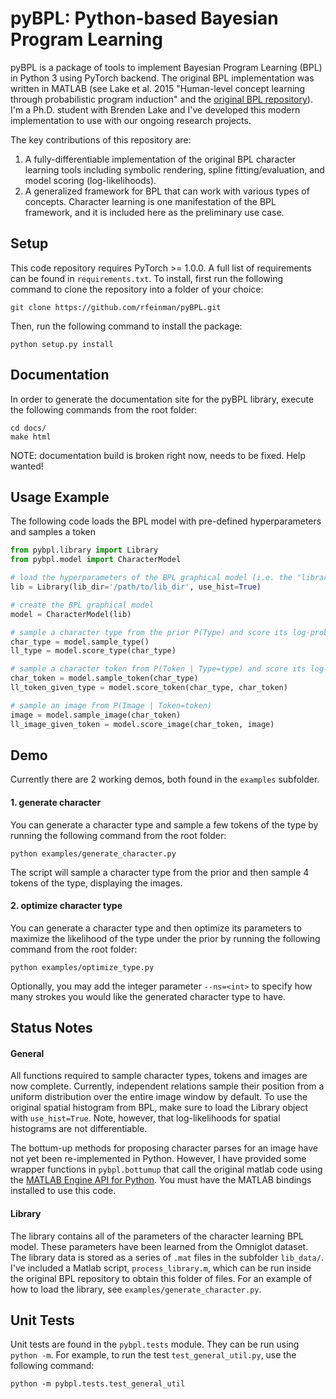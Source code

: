 # pyBPL: Python-based Bayesian Program Learning

pyBPL is a package of tools to implement Bayesian Program Learning (BPL) in Python 3
using PyTorch backend. The original BPL implementation was written in MATLAB (see Lake et al. 2015 "Human-level concept learning through
probabilistic program induction" and the [original BPL repository](https://github.com/brendenlake/BPL)). I'm a Ph.D. student with Brenden Lake and I've developed this modern implementation to use with our ongoing research projects.

The key contributions of this repository are:
1. A fully-differentiable implementation of the original BPL character learning tools including symbolic rendering, spline fitting/evaluation, and model scoring (log-likelihoods).
2. A generalized framework for BPL that can work with various types of concepts. Character learning is one manifestation of the BPL framework, and it is included here as the preliminary use case.



## Setup

This code repository requires PyTorch >= 1.0.0. A full list of requirements can
be found in `requirements.txt`. To install, first run the following command to clone
the repository into a folder of your choice:
```
git clone https://github.com/rfeinman/pyBPL.git
```
Then, run the following command to install the package:
```
python setup.py install
```



## Documentation
In order to generate the documentation site for the pyBPL library, execute the
following commands from the root folder:
```
cd docs/
make html
```
NOTE: documentation build is broken right now, needs to be fixed. Help wanted!

## Usage Example

The following code loads the BPL model with pre-defined hyperparameters 
and samples a token

```python
from pybpl.library import Library
from pybpl.model import CharacterModel

# load the hyperparameters of the BPL graphical model (i.e. the "library")
lib = Library(lib_dir='/path/to/lib_dir', use_hist=True)

# create the BPL graphical model
model = CharacterModel(lib)

# sample a character type from the prior P(Type) and score its log-probability
char_type = model.sample_type()
ll_type = model.score_type(char_type)

# sample a character token from P(Token | Type=type) and score its log-probability
char_token = model.sample_token(char_type)
ll_token_given_type = model.score_token(char_type, char_token)

# sample an image from P(Image | Token=token)
image = model.sample_image(char_token)
ll_image_given_token = model.score_image(char_token, image)

```

## Demo
Currently there are 2 working demos, both found in the `examples` subfolder.

#### 1. generate character

You can generate a character type and sample a few tokens of the type by
running the following command from the root folder:
```
python examples/generate_character.py
```
The script will sample a character type from the prior and then sample 4 tokens
of the type, displaying the images.

#### 2. optimize character type
You can generate a character type and then optimize its parameters to maximize
the likelihood of the type under the prior by running the following
command from the root folder:
```
python examples/optimize_type.py
```
Optionally, you may add the integer parameter `--ns=<int>` to specify how many
strokes you would like the generated character type to have.


## Status Notes

#### General

All functions required to sample character types, tokens and images are now
complete. Currently, independent relations sample their position from a uniform distribution over the entire image window by default. To use the original spatial histogram from BPL, make sure to load the Library object with `use_hist=True`. Note, however, that log-likelihoods for spatial histograms are not differentiable.

The bottum-up methods for proposing character parses for an image have not yet been re-implemented in Python. However, I have provided some wrapper functions in `pybpl.bottumup` that call the original matlab code using the [MATLAB Engine API for Python](https://www.mathworks.com/help/matlab/matlab-engine-for-python.html). You must have the MATLAB bindings installed to use this code.

#### Library

The library contains all of the parameters of the character learning BPL
model. These parameters have been learned from the Omniglot dataset. 
The library data is stored as a 
series of `.mat` files in the subfolder `lib_data/`. 
I've included a Matlab script, `process_library.m`, which can be
run inside the original BPL repository to 
obtain this folder of files. For an example of how to load the library, see
`examples/generate_character.py`.


## Unit Tests
Unit tests are found in the `pybpl.tests` module. They can be run using
`python -m`. For example, to run the test `test_general_util.py`, use the
following command:
```
python -m pybpl.tests.test_general_util
```
